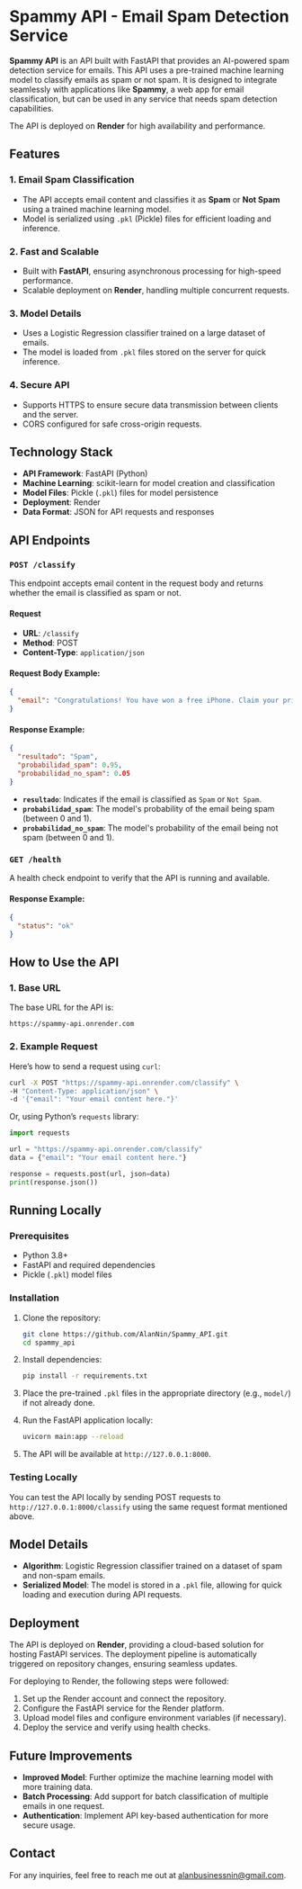 # Spammy API - Email Spam Detection Service

**Spammy API** is an API built with FastAPI that provides an AI-powered spam detection service for emails. This API uses a pre-trained machine learning model to classify emails as spam or not spam. It is designed to integrate seamlessly with applications like **Spammy**, a web app for email classification, but can be used in any service that needs spam detection capabilities.

The API is deployed on **Render** for high availability and performance.

## Features

### 1. **Email Spam Classification**

- The API accepts email content and classifies it as **Spam** or **Not Spam** using a trained machine learning model.
- Model is serialized using `.pkl` (Pickle) files for efficient loading and inference.

### 2. **Fast and Scalable**

- Built with **FastAPI**, ensuring asynchronous processing for high-speed performance.
- Scalable deployment on **Render**, handling multiple concurrent requests.

### 3. **Model Details**

- Uses a Logistic Regression classifier trained on a large dataset of emails.
- The model is loaded from `.pkl` files stored on the server for quick inference.

### 4. **Secure API**

- Supports HTTPS to ensure secure data transmission between clients and the server.
- CORS configured for safe cross-origin requests.

## Technology Stack

- **API Framework**: FastAPI (Python)
- **Machine Learning**: scikit-learn for model creation and classification
- **Model Files**: Pickle (`.pkl`) files for model persistence
- **Deployment**: Render
- **Data Format**: JSON for API requests and responses

## API Endpoints

### `POST /classify`

This endpoint accepts email content in the request body and returns whether the email is classified as spam or not.

#### Request

- **URL**: `/classify`
- **Method**: POST
- **Content-Type**: `application/json`

#### Request Body Example:

```json
{
  "email": "Congratulations! You have won a free iPhone. Claim your prize now."
}
```

#### Response Example:

```json
{
  "resultado": "Spam",
  "probabilidad_spam": 0.95,
  "probabilidad_no_spam": 0.05
}
```

- **`resultado`**: Indicates if the email is classified as `Spam` or `Not Spam`.
- **`probabilidad_spam`**: The model's probability of the email being spam (between 0 and 1).
- **`probabilidad_no_spam`**: The model's probability of the email being not spam (between 0 and 1).

### `GET /health`

A health check endpoint to verify that the API is running and available.

#### Response Example:

```json
{
  "status": "ok"
}
```

## How to Use the API

### 1. Base URL

The base URL for the API is:

```
https://spammy-api.onrender.com
```

### 2. Example Request

Here’s how to send a request using `curl`:

```bash
curl -X POST "https://spammy-api.onrender.com/classify" \
-H "Content-Type: application/json" \
-d '{"email": "Your email content here."}'
```

Or, using Python’s `requests` library:

```python
import requests

url = "https://spammy-api.onrender.com/classify"
data = {"email": "Your email content here."}

response = requests.post(url, json=data)
print(response.json())
```

## Running Locally

### Prerequisites

- Python 3.8+
- FastAPI and required dependencies
- Pickle (`.pkl`) model files

### Installation

1. Clone the repository:

   ```bash
   git clone https://github.com/AlanNin/Spammy_API.git
   cd spammy_api
   ```

2. Install dependencies:

   ```bash
   pip install -r requirements.txt
   ```

3. Place the pre-trained `.pkl` files in the appropriate directory (e.g., `model/`) if not already done.

4. Run the FastAPI application locally:

   ```bash
   uvicorn main:app --reload
   ```

5. The API will be available at `http://127.0.0.1:8000`.

### Testing Locally

You can test the API locally by sending POST requests to `http://127.0.0.1:8000/classify` using the same request format mentioned above.

## Model Details

- **Algorithm**: Logistic Regression classifier trained on a dataset of spam and non-spam emails.
- **Serialized Model**: The model is stored in a `.pkl` file, allowing for quick loading and execution during API requests.

## Deployment

The API is deployed on **Render**, providing a cloud-based solution for hosting FastAPI services. The deployment pipeline is automatically triggered on repository changes, ensuring seamless updates.

For deploying to Render, the following steps were followed:

1. Set up the Render account and connect the repository.
2. Configure the FastAPI service for the Render platform.
3. Upload model files and configure environment variables (if necessary).
4. Deploy the service and verify using health checks.

## Future Improvements

- **Improved Model**: Further optimize the machine learning model with more training data.
- **Batch Processing**: Add support for batch classification of multiple emails in one request.
- **Authentication**: Implement API key-based authentication for more secure usage.

## Contact

For any inquiries, feel free to reach me out at [alanbusinessnin@gmail.com](alanbusinessnin@gmail.com).
